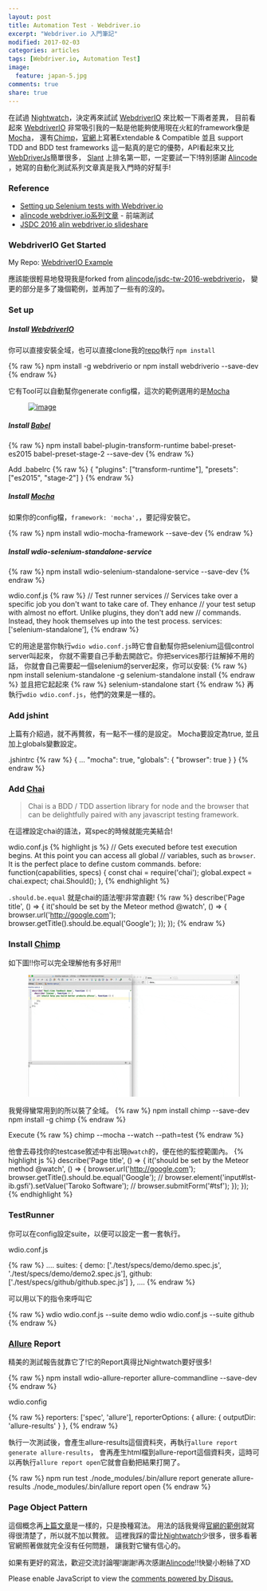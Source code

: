```yaml
---
layout: post
title: Automation Test - Webdriver.io
excerpt: "Webdriver.io 入門筆記"
modified: 2017-02-03
categories: articles
tags: [Webdriver.io, Automation Test]
image:
  feature: japan-5.jpg
comments: true
share: true
---
```


在試過 [Nightwatch]，決定再來試試 [WebdriverIO] 來比較一下兩者差異，
目前看起來 [WebdriverIO] 非常吸引我的一點是他能夠使用現在火紅的framework像是[Mocha]，
還有[Chimp]，[官網](http://webdriver.io/)上寫著Extendable & Compatible 並且 support 
TDD and BDD test frameworks 這一點真的是它的優勢，API看起來又比 
[WebDriverJs](https://github.com/SeleniumHQ/selenium/wiki/WebDriverJs)簡單很多，
 [Slant](https://www.slant.co/topics/2814/~node-js-selenium-webdriver-client-libraries-bindings)
上排名第一耶，一定要試一下!特別感謝 [Alincode] ，她寫的自動化測試系列文章真是我入門時的好幫手!

### Reference

* [Setting up Selenium tests with Webdriver.io](https://medium.com/@boriscoder/setting-up-selenium-tests-with-webdriver-io-cc7fc3c86629#.xzd52mm3x)
* [alincode webdriver.io系列文章](http://alincode.github.io/blog/all-categories/) - 前端測試
* [JSDC 2016 alin webdriver.io slideshare](http://slides.com/alincode/jsdc2016_webdriverio#/)

### WebdriverIO Get Started

My Repo: [WebdriverIO Example](https://github.com/ElaineHuang/webdriverio_example.git)

應該能很輕易地發現我是forked from [alincode/jsdc-tw-2016-webdriverio](https://github.com/alincode/jsdc-tw-2016-webdriverio.git)，
變更的部分是多了幾個範例，並再加了一些有的沒的。

### Set up

##### Install [WebdriverIO]

你可以直接安裝全域，也可以直接clone我的[repo](https://github.com/ElaineHuang/webdriverio_example.git)執行 `npm install`

{% raw %}
    npm install -g webdriverio
    or
    npm install webdriverio --save-dev
{% endraw %}

它有Tool可以自動幫你generate config檔，這次的範例選用的是[Mocha](https://mochajs.org/)
<figure>
	<a href="https://camo.githubusercontent.com/c3a1ec4c4926b1bc534c6a1c104ec4052d4c5b25/687474703a2f2f7765626472697665722e696f2f696d616765732f636f6e6669672d7574696c6974792e676966"><img src="https://camo.githubusercontent.com/c3a1ec4c4926b1bc534c6a1c104ec4052d4c5b25/687474703a2f2f7765626472697665722e696f2f696d616765732f636f6e6669672d7574696c6974792e676966" alt="image"></a>
</figure>

##### Install [Babel]

{% raw %}
    npm install babel-plugin-transform-runtime babel-preset-es2015 babel-preset-stage-2 --save-dev
{% endraw %}

Add .babelrc
{% raw %}
    {
      "plugins": ["transform-runtime"],
      "presets": ["es2015", "stage-2"]
    }
{% endraw %}

##### Install [Mocha]

如果你的config檔，`framework: 'mocha',`，要記得安裝它。

{% raw %}
    npm install wdio-mocha-framework --save-dev
{% endraw %}

##### Install wdio-selenium-standalone-service

{% raw %}
    npm install wdio-selenium-standalone-service --save-dev
{% endraw %}

wdio.conf.js
{% raw %}
    // Test runner services
    // Services take over a specific job you don't want to take care of. They enhance
    // your test setup with almost no effort. Unlike plugins, they don't add new
    // commands. Instead, they hook themselves up into the test process.
    services: ['selenium-standalone'],
{% endraw %}

它的用途是當你執行`wdio wdio.conf.js`時它會自動幫你把selenium這個control server叫起來，
你就不需要自己手動去開啟它。你把services那行註解掉不用的話，
你就會自己需要起一個selenium的server起來，你可以安裝:
{% raw %}
    npm install selenium-standalone -g
    selenium-standalone install
{% endraw %}
並且把它起起來
{% raw %}
    selenium-standalone start
{% endraw %}
再執行`wdio wdio.conf.js`，他們的效果是一樣的。

### Add jshint

上篇有介紹過，就不再贅敘，有一點不一樣的是設定。
Mocha要設定為true, 並且加上globals變數設定。

.jshintrc
{% raw %}
    {
      ...
      "mocha": true,
      "globals": {
        "browser": true
      }
    }
{% endraw %}

### Add [Chai](http://chaijs.com/)

> Chai is a BDD / TDD assertion library for node and the browser that can be delightfully paired with any javascript testing framework.

在這裡設定chai的語法，寫spec的時候就能完美結合!

wdio.conf.js
{% highlight js %}
  // Gets executed before test execution begins. At this point you can access all global
  // variables, such as `browser`. It is the perfect place to define custom commands.
  before: function(capabilities, specs) {
    const chai = require('chai');
    global.expect = chai.expect;
    chai.Should();
  },
{% endhighlight %}

`.should.be.equal` 就是chai的語法喔!非常直觀!
{% raw %}
    describe('Page title', () => {
        it('should be set by the Meteor method @watch', () => {
          browser.url('http://google.com');
          browser.getTitle().should.be.equal('Google');
        });
    });
{% endraw %}

### Install [Chimp]

如下圖!!你可以完全理解他有多好用!!
<figure>
	<a href="https://raw.githubusercontent.com/xolvio/chimp/master/images/realtime.gif"><img src="https://raw.githubusercontent.com/xolvio/chimp/master/images/realtime.gif" alt="image"></a>
</figure>

我覺得蠻常用到的所以裝了全域。
{% raw %}
    npm install chimp --save-dev
    npm install -g chimp
{% endraw %}

Execute
{% raw %}
    chimp --mocha --watch --path=test
{% endraw %}

他會去尋找你的testcase敘述中有出現`@watch`的，便在他的監控範圍內。
{% highlight js %}
  describe('Page title', () => {
    it('should be set by the Meteor method @watch', () => {
      browser.url('http://google.com');
      browser.getTitle().should.be.equal('Google');
      // browser.element('input#lst-ib.gsfi').setValue('Taroko Software');
      // browser.submitForm('#tsf');
    });
  });
{% endhighlight %}

### TestRunner

你可以在config設定suite，以便可以設定一套一套執行。

wdio.conf.js

{% raw %}
    ....
    suites: {
        demo: ['./test/specs/demo/demo.spec.js', './test/specs/demo/demo2.spec.js'],
        github: ['./test/specs/github/github.spec.js']
    },
    ....
{% endraw %}

可以用以下的指令來呼叫它

{% raw %}
    wdio wdio.conf.js --suite demo
    wdio wdio.conf.js --suite github
{% endraw %}

### [Allure] Report

精美的測試報告就靠它了!它的Report真得比Nightwatch要好很多!

{% raw %}
    npm install wdio-allure-reporter allure-commandline --save-dev
{% endraw %}

wdio.config

{% raw %}
    reporters: ['spec', 'allure'],
    reporterOptions: {
        allure: {
            outputDir: 'allure-results'
        }
    },
{% endraw %}

執行一次測試後，會產生allure-results這個資料夾，再執行`allure report generate allure-results`，
會再產生html檔到allure-report這個資料夾，這時可以再執行`allure report open`它就會自動把結果打開了。

{% raw %}
    npm run test
    ./node_modules/.bin/allure report generate allure-results
    ./node_modules/.bin/allure report open
{% endraw %}

### Page Object Pattern

這個概念再[上篇文章](http://blog.elaine.me/articles/nightwatch/)是一樣的，只是換種寫法。
用法的話我覺得[官網的範例](http://webdriver.io/guide/testrunner/pageobjects.html)就寫得很清楚了，所以就不加以贅敘。
這裡我踩的雷比[Nightwatch]少很多，很多看著官網照著做就完全沒有任何問題，
讓我對它蠻有信心的。

如果有更好的寫法，歡迎交流討論喔!謝謝!再次感謝[Alincode]!!快變小粉絲了XD

[Nightwatch]: http://nightwatchjs.org/
[WebdriverIO]: http://webdriver.io/
[Mocha]: https://mochajs.org/
[Chimp]: https://github.com/xolvio/chimp
[Alincode]: http://alincode.github.io/blog/
[Babel]: https://babeljs.io/
[Allure]: http://allure.qatools.ru/

<div id="disqus_thread"></div>
<script>
    /**
     *  RECOMMENDED CONFIGURATION VARIABLES: EDIT AND UNCOMMENT THE SECTION BELOW TO INSERT DYNAMIC VALUES FROM YOUR PLATFORM OR CMS.
     *  LEARN WHY DEFINING THESE VARIABLES IS IMPORTANT: https://disqus.com/admin/universalcode/#configuration-variables
     */
    /*
    var disqus_config = function () {
        this.page.url = PAGE_URL;  // Replace PAGE_URL with your page's canonical URL variable
        this.page.identifier = PAGE_IDENTIFIER; // Replace PAGE_IDENTIFIER with your page's unique identifier variable
    };
    */
    (function() {  // REQUIRED CONFIGURATION VARIABLE: EDIT THE SHORTNAME BELOW
        var d = document, s = d.createElement('script');
        
        s.src = '//elainehuang.disqus.com/embed.js';  // IMPORTANT: Replace EXAMPLE with your forum shortname!
        
        s.setAttribute('data-timestamp', +new Date());
        (d.head || d.body).appendChild(s);
    })();
</script>
<noscript>Please enable JavaScript to view the <a href="https://disqus.com/?ref_noscript" rel="nofollow">comments powered by Disqus.</a></noscript>

<script>
  (function(i,s,o,g,r,a,m){i['GoogleAnalyticsObject']=r;i[r]=i[r]||function(){
  (i[r].q=i[r].q||[]).push(arguments)},i[r].l=1*new Date();a=s.createElement(o),
  m=s.getElementsByTagName(o)[0];a.async=1;a.src=g;m.parentNode.insertBefore(a,m)
  })(window,document,'script','https://www.google-analytics.com/analytics.js','ga');

  ga('create', 'UA-78158205-1', 'auto');
  ga('send', 'pageview');

</script>